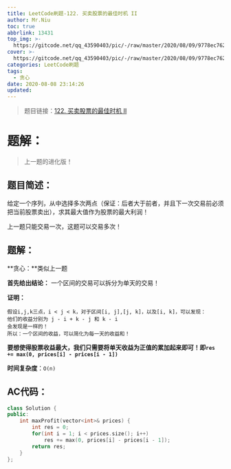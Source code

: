 ```yaml
---
title: LeetCode刷题-122. 买卖股票的最佳时机 II
author: Mr.Niu
toc: true
abbrlink: 13431
top_img: >-
  https://gitcode.net/qq_43590403/pic/-/raw/master/2020/08/09/9778ec76241cd6cfb0c525f4a2128bb2.png
cover: >-
  https://gitcode.net/qq_43590403/pic/-/raw/master/2020/08/09/9778ec76241cd6cfb0c525f4a2128bb2.png
categories: LeetCode刷题
tags:
  - 贪心
date: 2020-08-08 23:14:26
updated:
---
```








> 题目链接：[122. 买卖股票的最佳时机 II](https://leetcode-cn.com/problems/best-time-to-buy-and-sell-stock-ii/)



# 题解：



> 上一题的进化版！



## 题目简述：

给定一个序列，从中选择多次两点（保证：后者大于前者，并且下一次交易前必须把当前股票卖出），求其最大值作为股票的最大利润！

上一题只能交易一次，这题可以交易多次！

## 题解：

**贪心：**类似上一题

**首先给出结论：** 一个区间的交易可以拆分为单天的交易！

**证明：**

```
假设i,j,k三点，i < j < k，对于区间[i, j],[j, k]，以及[i, k]，可以发现：
他们的收益分别为 j - i + k - j 和 k - i
会发现是一样的！
所以：一个区间的收益，可以简化为每一天的收益和！
```



**要想使得股票收益最大，我们只需要将单天收益为正值的累加起来即可！即`res += max(0, prices[i] - prices[i - 1])`**





**时间复杂度**：`O(n)`

## AC代码：



```c++
class Solution {
public:
    int maxProfit(vector<int>& prices) {
        int res = 0;
        for(int i = 1; i < prices.size(); i++)
            res += max(0, prices[i] - prices[i - 1]);
        return res;
    }
};
```



